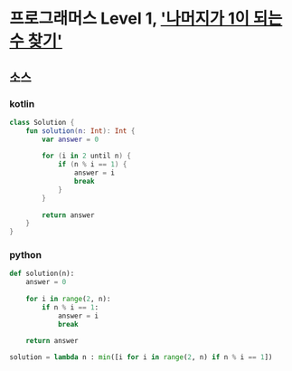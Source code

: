 # 프로그래머스 Level 1, ['나머지가 1이 되는 수 찾기'](https://programmers.co.kr/learn/courses/30/lessons/87389)

## 소스

### kotlin

```kotlin
class Solution {
    fun solution(n: Int): Int {
        var answer = 0
        
        for (i in 2 until n) {
            if (n % i == 1) {
                answer = i
                break
            }
        }
        
        return answer
    }
}
```

### python

```python
def solution(n):
    answer = 0
    
    for i in range(2, n):
        if n % i == 1:
            answer = i
            break
    
    return answer
```

```python
solution = lambda n : min([i for i in range(2, n) if n % i == 1])
```